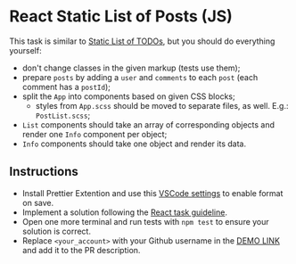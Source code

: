 # React Static List of Posts (JS)

This task is similar to [Static List of TODOs](https://github.com/mate-academy/react_static-list-of-todos-js#react-static-list-of-todos), but you should do everything yourself:

- don't change classes in the given markup (tests use them);
- prepare `posts` by adding a `user` and `comments` to each `post` (each comment has a `postId`);
- split the `App` into components based on given CSS blocks;
  - styles from `App.scss` should be moved to separate files, as well. E.g.: `PostList.scss`;
- `List` components should take an array of corresponding objects and render one `Info` component per object;
- `Info` components should take one object and render its data.

## Instructions
- Install Prettier Extention and use this [VSCode settings](https://mate-academy.github.io/fe-program/tools/vscode/settings.json) to enable format on save.
- Implement a solution following the [React task guideline](https://github.com/mate-academy/react_task-guideline#react-tasks-guideline).
- Open one more terminal and run tests with `npm test` to ensure your solution is correct.
- Replace `<your_account>` with your Github username in the [DEMO LINK](https://kapesha.github.io/react_static-list-of-posts-js/) and add it to the PR description.
